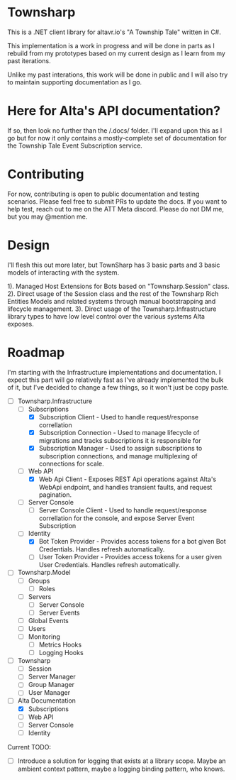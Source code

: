 Townsharp
=========

This is a .NET client library for altavr.io's "A Township Tale" written in C#.

This implementation is a work in progress and will be done in parts as I rebuild from my prototypes based on my current design as I learn from my past iterations.  

Unlike my past interations, this work will be done in public and I will also try to maintain supporting documentation as I go.

Here for Alta's API documentation?
==================================

If so, then look no further than the /.docs/ folder.  I'll expand upon this as I go but for now it only contains a mostly-complete set of documentation for the Township Tale Event Subscription service.

Contributing
============

For now, contributing is open to public documentation and testing scenarios.  Please feel free to submit PRs to update the docs.  If you want to help test, reach out to me on the ATT Meta discord.  Please do not DM me, but you may @mention me.

Design
======

I'll flesh this out more later, but TownSharp has 3 basic parts and 3 basic models of interacting with the system.

1). Managed Host Extensions for Bots based on "Townsharp.Session" class.
2). Direct usage of the Session class and the rest of the Townsharp Rich Entities Models and related systems through manual bootstrapping and lifecycle management.
3). Direct usage of the Townsharp.Infrastructure library types to have low level control over the various systems Alta exposes.

Roadmap
=======

I'm starting with the Infrastructure implementations and documentation.  I expect this part will go relatively fast as I've already implemented the bulk of it, but I've decided to change a few things, so it won't just be copy paste.

- [ ] Townsharp.Infrastructure
  - [ ] Subscriptions
    - [X] Subscription Client - Used to handle request/response correllation
    - [X] Subscription Connection - Used to manage lifecycle of migrations and tracks subscriptions it is responsible for
    - [X] Subscription Manager - Used to assign subscriptions to subscription connections, and manage multiplexing of connections for scale.
  - [ ] Web API
    - [X] Web Api Client - Exposes REST Api operations against Alta's WebApi endpoint, and handles transient faults, and request pagination.
  - [ ] Server Console
    - [ ] Server Console Client - Used to handle request/response correllation for the console, and expose Server Event Subscription
  - [ ] Identity
    - [X] Bot Token Provider - Provides access tokens for a bot given Bot Credentials.  Handles refresh automatically.
    - [ ] User Token Provider - Provides access tokens for a user given User Credentials.  Handles refresh automatically.
- [ ] Townsharp.Model
  - [ ] Groups
    - [ ] Roles
  - [ ] Servers
    - [ ] Server Console
    - [ ] Server Events
  - [ ] Global Events
  - [ ] Users
  - [ ] Monitoring
    - [ ] Metrics Hooks
    - [ ] Logging Hooks
- [ ] Townsharp
  - [ ] Session
  - [ ] Server Manager
  - [ ] Group Manager
  - [ ] User Manager
- [ ] Alta Documentation
  - [X] Subscriptions
  - [ ] Web API
  - [ ] Server Console
  - [ ] Identity

Current TODO:
- [ ] Introduce a solution for logging that exists at a library scope.  Maybe an ambient context pattern, maybe a logging binding pattern, who knows.